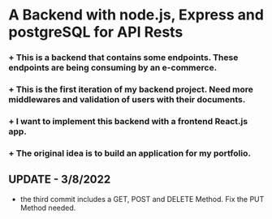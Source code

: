 # A Backend with node.js, Express and postgreSQL for API Rests 

### + This is a backend that contains some endpoints. These endpoints are being consuming by an e-commerce.
### + This is the first iteration of my backend project. Need more middlewares and validation of users with their documents.
### + I want to implement this backend with a frontend React.js app.
### + The original idea is to build an application for my portfolio. 


## UPDATE - 3/8/2022 
+ the third commit includes a GET, POST and DELETE Method. Fix the PUT Method needed.
